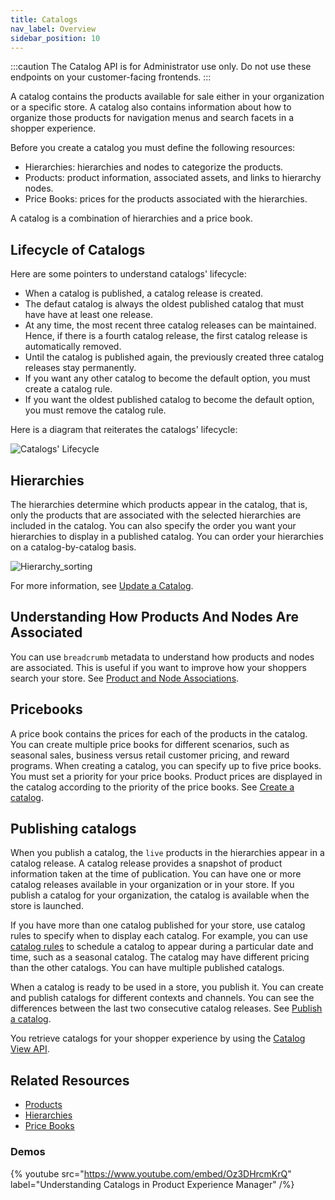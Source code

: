 ```yaml
---
title: Catalogs 
nav_label: Overview
sidebar_position: 10
---
```


:::caution
The Catalog API is for Administrator use only. Do not use these endpoints on your customer-facing frontends.
:::

A catalog contains the products available for sale either in your organization or a specific store. A catalog also contains information about how to organize those products for navigation menus and search facets in a shopper experience.

Before you create a catalog you must define the following resources:

- Hierarchies: hierarchies and nodes to categorize the products.
- Products: product information, associated assets, and links to hierarchy nodes.
- Price Books: prices for the products associated with the hierarchies.

A catalog is a combination of hierarchies and a price book.

## Lifecycle of Catalogs

Here are some pointers to understand catalogs' lifecycle:

- When a catalog is published, a catalog release is created.
- The defaut catalog is always the oldest published catalog that must have have at least one release.
- At any time, the most recent three catalog releases can be maintained. Hence, if there is a fourth catalog release, the first catalog release is automatically removed.
- Until the catalog is published again, the previously created three catalog releases stay permanently.
- If you want any other catalog to become the default option, you must create a catalog rule.
- If you want the oldest published catalog to become the default option, you must remove the catalog rule.

Here is a diagram that reiterates the catalogs' lifecycle:

![Catalogs' Lifecycle](/assets/catalog-lifecycle.png)

## Hierarchies

The hierarchies determine which products appear in the catalog, that is, only the products that are associated with the selected hierarchies are included in the catalog. You can also specify the order you want your hierarchies to display in a published catalog. You can order your hierarchies on a catalog-by-catalog basis.

![Hierarchy_sorting](/assets/hierarchy_sorting.png)

For more information, see [Update a Catalog](/docs/pxm/catalogs/catalog-configuration/update-a-catalog).

## Understanding How Products And Nodes Are Associated

You can use `breadcrumb` metadata to understand how products and nodes are associated. This is useful if you want to improve how your shoppers search your store. See [Product and Node Associations](/docs/pxm/catalogs/breadcrumbs).

## Pricebooks

A price book contains the prices for each of the products in the catalog. You can create multiple price books for different scenarios, such as seasonal sales, business versus retail customer pricing, and reward programs. When creating a catalog, you can specify up to five price books. You must set a priority for your price books. Product prices are displayed in the catalog according to the priority of the price books. See [Create a catalog](/docs/pxm/catalogs/catalog-configuration/create-a-catalog).

## Publishing catalogs

When you publish a catalog, the `live` products in the hierarchies appear in a catalog release. A catalog release provides a snapshot of product information taken at the time of publication. You can have one or more catalog releases available in your organization or in your store. If you publish a catalog for your organization, the catalog is available when the store is launched.

If you have more than one catalog published for your store, use catalog rules to specify when to display each catalog. For example, you can use [catalog rules](/docs/pxm/catalogs/catalog-rules/catalog-rules) to schedule a catalog to appear during a particular date and time, such as a seasonal catalog. The catalog may have different pricing than the other catalogs. You can have multiple published catalogs.

When a catalog is ready to be used in a store, you publish it. You can create and publish catalogs for different contexts and channels. You can see the differences between the last two consecutive catalog releases. See [Publish a catalog](/docs/pxm/catalogs/catalog-release-admin/publish-a-catalog).

You retrieve catalogs for your shopper experience by using the [Catalog View API](/docs/pxm/catalogs/catalog-latest-release/overview).

## Related Resources

- [Products](/docs/pxm/products/pxm-products)
- [Hierarchies](/docs/pxm/hierarchies/hierarchies)
- [Price Books](/docs/pxm/pricebooks/price-books)

### Demos

{% youtube src="https://www.youtube.com/embed/Oz3DHrcmKrQ" label="Understanding Catalogs in Product Experience Manager" /%}

